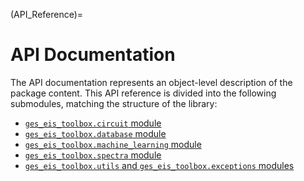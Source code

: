 (API_Reference)=
# API Documentation

The API documentation represents an object-level description of the package content.
This API reference is divided into the following submodules, matching the structure of the library:

* [`ges_eis_toolbox.circuit` module](API-circuit)
* [`ges_eis_toolbox.database` module](API-database)
* [`ges_eis_toolbox.machine_learning` module](API-machine-learning)
* [`ges_eis_toolbox.spectra` module](API-spectra)
* [`ges_eis_toolbox.utils` and `ges_eis_toolbox.exceptions` modules](API-utils)